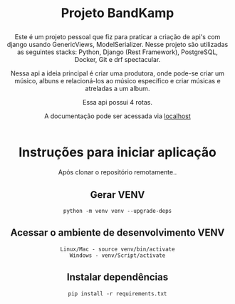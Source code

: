 # <p align="center">Projeto BandKamp</p>

<div align="center">
Este é um projeto pessoal que fiz para praticar a criação de api's com django usando GenericViews, ModelSerializer.
Nesse projeto são utilizadas as seguintes stacks: Python, Django (Rest Framework), PostgreSQL, Docker, Git e drf spectacular.

Nessa api a ideia principal é criar uma produtora, onde pode-se criar um músico, albuns e relacioná-los ao músico específico e criar músicas e atreladas a um album.

Essa api possui 4 rotas. 

A documentação pode ser acessada via [localhost](http://127.0.0.1:8000/api/schema/swagger-ui/)
<br>
<br>
# Instruções para iniciar aplicação

Após clonar o repositório remotamente..
## Gerar VENV
`python -m venv venv --upgrade-deps`
## Acessar o ambiente de desenvolvimento VENV
`Linux/Mac - source venv/bin/activate`<br>
`Windows - venv/Script/activate`
## Instalar dependências
`pip install -r requirements.txt`
</div>
